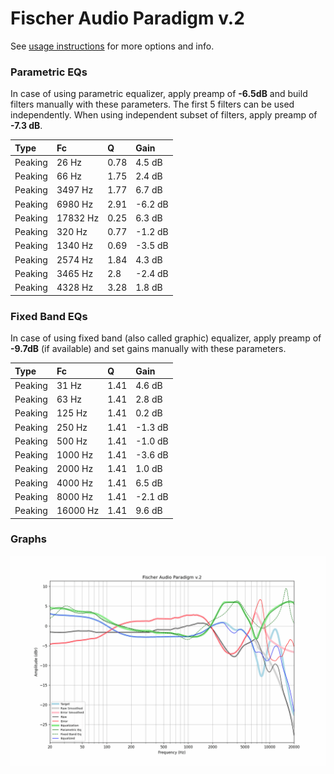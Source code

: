 # Fischer Audio Paradigm v.2
See [usage instructions](https://github.com/jaakkopasanen/AutoEq#usage) for more options and info.

### Parametric EQs
In case of using parametric equalizer, apply preamp of **-6.5dB** and build filters manually
with these parameters. The first 5 filters can be used independently.
When using independent subset of filters, apply preamp of **-7.3 dB**.

| Type    | Fc       |    Q | Gain    |
|:--------|:---------|:-----|:--------|
| Peaking | 26 Hz    | 0.78 | 4.5 dB  |
| Peaking | 66 Hz    | 1.75 | 2.4 dB  |
| Peaking | 3497 Hz  | 1.77 | 6.7 dB  |
| Peaking | 6980 Hz  | 2.91 | -6.2 dB |
| Peaking | 17832 Hz | 0.25 | 6.3 dB  |
| Peaking | 320 Hz   | 0.77 | -1.2 dB |
| Peaking | 1340 Hz  | 0.69 | -3.5 dB |
| Peaking | 2574 Hz  | 1.84 | 4.3 dB  |
| Peaking | 3465 Hz  | 2.8  | -2.4 dB |
| Peaking | 4328 Hz  | 3.28 | 1.8 dB  |

### Fixed Band EQs
In case of using fixed band (also called graphic) equalizer, apply preamp of **-9.7dB**
(if available) and set gains manually with these parameters.

| Type    | Fc       |    Q | Gain    |
|:--------|:---------|:-----|:--------|
| Peaking | 31 Hz    | 1.41 | 4.6 dB  |
| Peaking | 63 Hz    | 1.41 | 2.8 dB  |
| Peaking | 125 Hz   | 1.41 | 0.2 dB  |
| Peaking | 250 Hz   | 1.41 | -1.3 dB |
| Peaking | 500 Hz   | 1.41 | -1.0 dB |
| Peaking | 1000 Hz  | 1.41 | -3.6 dB |
| Peaking | 2000 Hz  | 1.41 | 1.0 dB  |
| Peaking | 4000 Hz  | 1.41 | 6.5 dB  |
| Peaking | 8000 Hz  | 1.41 | -2.1 dB |
| Peaking | 16000 Hz | 1.41 | 9.6 dB  |

### Graphs
![](./Fischer%20Audio%20Paradigm%20v.2.png)